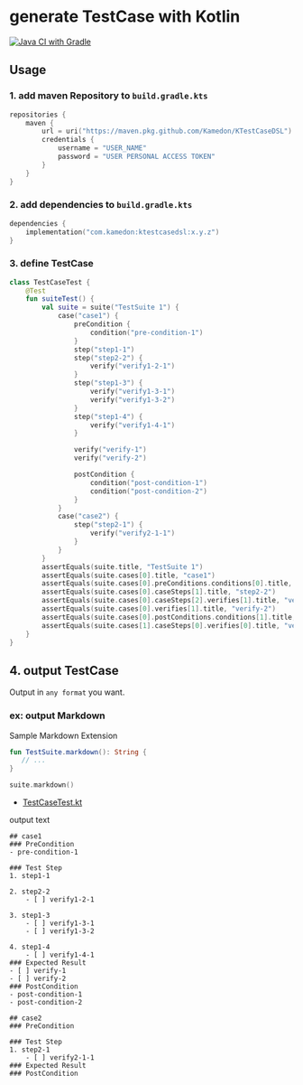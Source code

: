 # generate TestCase with Kotlin

[![Java CI with Gradle](https://github.com/kamedon/KTestCaseDSL/actions/workflows/gradle.yml/badge.svg)](https://github.com/kamedon/KTestCaseDSL/actions/workflows/gradle.yml)

## Usage

### 1. add maven Repository to `build.gradle.kts`

```kotlin
repositories {
    maven {
        url = uri("https://maven.pkg.github.com/Kamedon/KTestCaseDSL")
        credentials {
            username = "USER_NAME" 
            password = "USER PERSONAL ACCESS TOKEN"
        }
    }
}
```

### 2. add dependencies to `build.gradle.kts`
```kotlin
dependencies {
    implementation("com.kamedon:ktestcasedsl:x.y.z")
}
```


### 3. define TestCase

```kotlin
class TestCaseTest {
    @Test
    fun suiteTest() {
        val suite = suite("TestSuite 1") {
            case("case1") {
                preCondition {
                    condition("pre-condition-1")
                }
                step("step1-1")
                step("step2-2") {
                    verify("verify1-2-1")
                }
                step("step1-3") {
                    verify("verify1-3-1")
                    verify("verify1-3-2")
                }
                step("step1-4") {
                    verify("verify1-4-1")
                }

                verify("verify-1")
                verify("verify-2")

                postCondition {
                    condition("post-condition-1")
                    condition("post-condition-2")
                }
            }
            case("case2") {
                step("step2-1") {
                    verify("verify2-1-1")
                }
            }
        }
        assertEquals(suite.title, "TestSuite 1")
        assertEquals(suite.cases[0].title, "case1")
        assertEquals(suite.cases[0].preConditions.conditions[0].title, "pre-condition-1")
        assertEquals(suite.cases[0].caseSteps[1].title, "step2-2")
        assertEquals(suite.cases[0].caseSteps[2].verifies[1].title, "verify1-3-2")
        assertEquals(suite.cases[0].verifies[1].title, "verify-2")
        assertEquals(suite.cases[0].postConditions.conditions[1].title, "post-condition-2")
        assertEquals(suite.cases[1].caseSteps[0].verifies[0].title, "verify2-1-1")
    }
}

```

## 4. output TestCase

Output in `any format` you want.

### ex: output Markdown

Sample Markdown Extension

```kotlin
fun TestSuite.markdown(): String {
   // ...
}

suite.markdown()
```

- [TestCaseTest.kt](https://github.com/kamedon/KTestCaseDSL/blob/master/src/commonTest/kotlin/com.kamedon.ktestcase/TestCaseTest.kt)

output text

```
## case1
### PreCondition
- pre-condition-1

### Test Step
1. step1-1

2. step2-2
    - [ ] verify1-2-1

3. step1-3
    - [ ] verify1-3-1
    - [ ] verify1-3-2

4. step1-4
    - [ ] verify1-4-1
### Expected Result
- [ ] verify-1
- [ ] verify-2
### PostCondition
- post-condition-1
- post-condition-2

## case2
### PreCondition

### Test Step
1. step2-1
    - [ ] verify2-1-1
### Expected Result
### PostCondition
```
